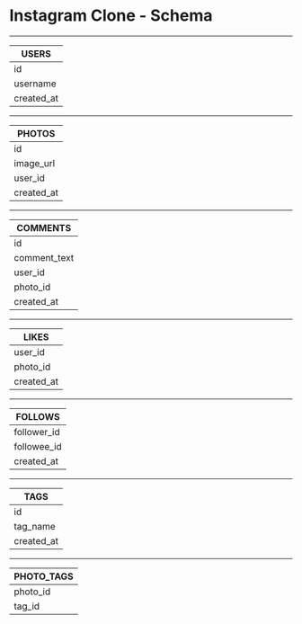 # Instagram Clone - Schema

---

|**USERS**   |
|------------|
|id          |
|username    |
|created_at  |

---

|**PHOTOS**  |
|------------|
|id          |
|image_url   |
|user_id     |
|created_at  |

---

|**COMMENTS**  |
|--------------|
|id            |
|comment_text  |
|user_id       |
|photo_id      |
|created_at    |

---

|**LIKES**  |
|-----------|
|user_id    |
|photo_id   |
|created_at |

---

|**FOLLOWS** |
|------------|
|follower_id |
|followee_id |
|created_at  |

---

|**TAGS**    |
|------------|
|id          |
|tag_name    |
|created_at  |

---

|**PHOTO_TAGS** |
|---------------|
|photo_id       |
|tag_id         |


